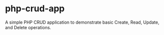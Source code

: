 # php-crud-app
A simple PHP CRUD application to demonstrate basic Create, Read, Update, and Delete operations.

